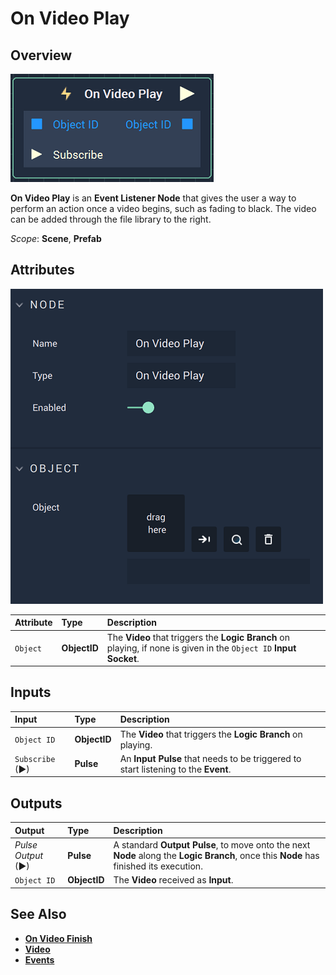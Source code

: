 # On Video Play

## Overview

![The On Video Play Node.](../../../.gitbook/assets/onvideoplaynode.png)

**On Video Play** is an **Event Listener Node** that gives the user a way to perform an action once a video begins, such as fading to black. The video can be added through the file library to the right.

*Scope*: **Scene**, **Prefab**

## Attributes

![The On Video Play Node Attributes.](../../../.gitbook/assets/onvideoplayattributes.png)

| Attribute | Type | Description |
| :--- | :--- | :--- |
| `Object` | **ObjectID** |  The **Video** that triggers the **Logic Branch** on playing, if none is given in the `Object ID` **Input Socket**.|

## Inputs

| Input | Type | Description |
|:---|:---|:---|
|`Object ID` | **ObjectID** | The **Video** that triggers the **Logic Branch** on playing. |
| `Subscribe` (►)|**Pulse** | An **Input Pulse** that needs to be triggered to start listening to the **Event**. |



## Outputs

| Output | Type | Description |
| :--- | :--- | :--- |
| _Pulse Output_ \(►\) | **Pulse** | A standard **Output Pulse**, to move onto the next **Node** along the **Logic Branch**, once this **Node** has finished its execution. |
| `Object ID` | **ObjectID** | The **Video** received as **Input**. |

## See Also

* [**On Video Finish**](onvideofinish.md)
* [**Video**](./)
* [**Events**](../)

